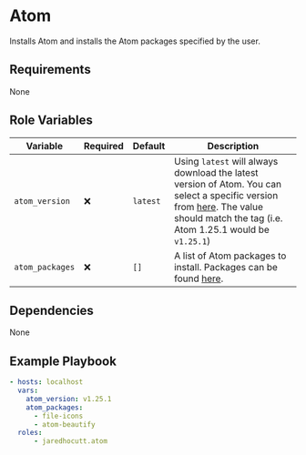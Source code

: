 # Atom

Installs Atom and installs the Atom packages specified by the user.

## Requirements

None

## Role Variables

| Variable        | Required | Default  | Description                                                                                                                                                                                                                |
| --------------- | -------- | -------- | -------------------------------------------------------------------------------------------------------------------------------------------------------------------------------------------------------------------------- |
| `atom_version`  | :x:      | `latest` | Using `latest` will always download the latest version of Atom. You can select a specific version from [here](https://github.com/atom/atom/releases). The value should match the tag (i.e. Atom 1.25.1 would be `v1.25.1`) |
| `atom_packages` | :x:      | `[]`     | A list of Atom packages to install. Packages can be found [here](https://atom.io/packages).                                                                                                                                |

## Dependencies

None

## Example Playbook

```yaml
- hosts: localhost
  vars:
    atom_version: v1.25.1
    atom_packages:
      - file-icons
      - atom-beautify
  roles:
      - jaredhocutt.atom
```
